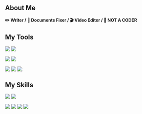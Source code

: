 ## About Me

**✏️ Writer / 📄 Documents Fixer / 🎬 Video Editor / 🚫 NOT A CODER**


## My Tools

![](https://img.shields.io/badge/FCP-master-%23000000?style=for-the-badge&logo=apple)  ![](https://img.shields.io/badge/PR-master-%239999ff?style=for-the-badge&logo=adobe-premiere-pro)


![](https://img.shields.io/badge/Git-Intermediate-%23f05032?style=for-the-badge&logo=git)  ![](https://img.shields.io/badge/VS_code-not_bad-%23007acc?style=for-the-badge&logo=visual-studio-code)



![](https://img.shields.io/badge/spotify-Proficient-%231ed760?style=for-the-badge&logo=spotify)  ![](https://img.shields.io/badge/reddit-In_depth_research-%23ff4500?style=for-the-badge&logo=reddit)  ![](https://img.shields.io/badge/edge-every_day-%230078d7?style=for-the-badge&logo=microsoft-edge)

## My Skills

![](https://img.shields.io/badge/markdown-earn_my_living-%23000000?style=for-the-badge&logo=markdown)  ![](https://img.shields.io/badge/command+c/v-goat-%234285f4?style=for-the-badge&logo=google)


![](https://img.shields.io/badge/swift-rookie-%23fa7343?style=for-the-badge&logo=swift)  ![](https://img.shields.io/badge/html5-OKAY-%23e34f26?style=for-the-badge&logo=html5)  ![](https://img.shields.io/badge/javascript-trash-%23f7df1e?style=for-the-badge&logo=javascript)  ![](https://img.shields.io/badge/typescript-Beginner-%233178c6?style=for-the-badge&logo=typescript)
